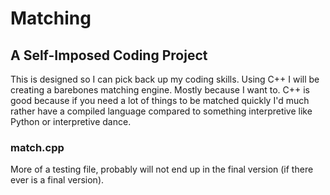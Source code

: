 # Matching
## A Self-Imposed Coding Project
This is designed so I can pick back up my coding skills. Using C++ I will be creating
a barebones matching engine. Mostly because I want to. C++ is good because if you
need a lot of things to be matched quickly I'd much rather have a compiled language
compared to something interpretive like Python or interpretive dance.

### match.cpp
More of a testing file, probably will not end up in the final version (if there
ever is a final version). 
